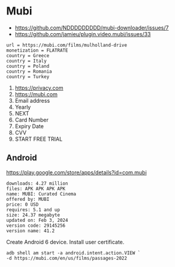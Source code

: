 # Mubi

- https://github.com/NDDDDDDDDD/mubi-downloader/issues/7
- https://github.com/jamieu/plugin.video.mubi/issues/33

~~~
url = https://mubi.com/films/mulholland-drive
monetization = FLATRATE
country = Greece
country = Italy
country = Poland
country = Romania
country = Turkey
~~~

1. https://privacy.com
2. https://mubi.com
3. Email address
4. Yearly
5. NEXT
6. Card Number
7. Expiry Date
8. CVV
9. START FREE TRIAL

## Android

https://play.google.com/store/apps/details?id=com.mubi

~~~
downloads: 4.27 million
files: APK APK APK APK
name: MUBI: Curated Cinema
offered by: MUBI
price: 0 USD
requires: 5.1 and up
size: 24.37 megabyte
updated on: Feb 3, 2024
version code: 29145256
version name: 41.2
~~~

Create Android 6 device. Install user certificate.

~~~
adb shell am start -a android.intent.action.VIEW `
-d https://mubi.com/en/us/films/passages-2022
~~~
